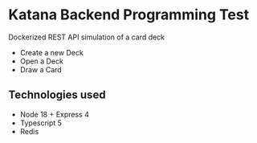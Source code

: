 
#  Katana Backend Programming Test

Dockerized REST API simulation of a card deck

- Create a new Deck
- Open a Deck
- Draw a Card


## Technologies used
- Node 18 + Express 4
- Typescript 5
- Redis